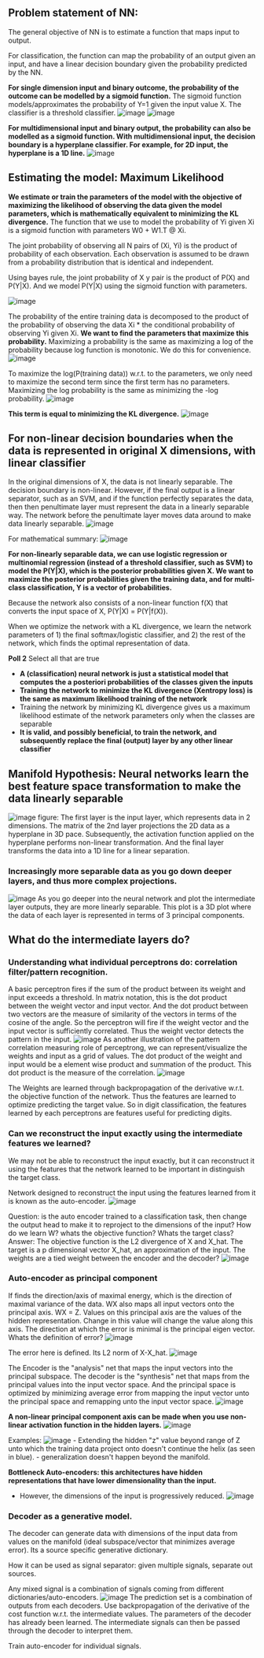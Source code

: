 ## Problem statement of NN:
The general objective of NN is to estimate a function that maps input to output. 

For classification, the function can map the probability of an output given an input, and have a linear decision boundary given the probability predicted by the NN.

**For single dimension input and binary outcome, the probability of the outcome can be modelled by a sigmoid function.** 
The sigmoid function models/approximates the probability of Y=1 given the input value X.
The classifier is a threshold classifier.
![image](</Images/Pasted image 20240719082725.png>)
![image](</Images/Pasted image 20240719082616.png>)



**For multidimensional input and binary output, the probability can also be modelled as a sigmoid function. With multidimensional input, the decision boundary is a hyperplane classifier. For example, for 2D input, the hyperplane is a 1D line.**
![image](</Images/Pasted image 20240719083022.png>)


## Estimating the model: Maximum Likelihood

**We estimate or train the parameters of the model with the objective of maximizing the likelihood of observing the data given the model parameters, which is mathematically equivalent to minimizing the KL divergence.**
The function that we use to model the probability of Yi given Xi is a sigmoid function with parameters W0 + W1.T @ Xi.

The joint probability of observing all N pairs of (Xi, Yi)  is the product of probability of each observation. Each observation is assumed to be drawn from a probability distribution that is identical and independent. 

Using bayes rule, the joint probability of X y pair is the product of P(X) and P(Y|X). And we model P(Y|X) using the sigmoid function with parameters.

![image](</Images/Pasted image 20240719083200.png>)


The probability of the entire training data is decomposed to the product of the probability of observing the data Xi * the conditional probability of observing Yi given Xi. **We want to find the parameters that maximize this probability.**
Maximizing a probability is the same as maximizing a log of the probability because log function is monotonic. We do this for convenience.
![image](</Images/Pasted image 20240719083831.png>)


To maximize the log(P(training data)) w.r.t. to the parameters, we only need to maximize the second term since the first term has no parameters. Maximizing the log probability is the same as minimizing the -log probability.
![image](</Images/Pasted image 20240719083959.png>)


**This term is equal to minimizing the KL divergence.**
![image](</Images/Pasted image 20240719084545.png>)


## For non-linear decision boundaries when the data is represented in original X dimensions, with linear classifier
In the original dimensions of X, the data is not linearly separable. The decision boundary is non-linear. However, if the final output is a linear separator, such as an SVM,  and if the function perfectly separates the data, then then penultimate layer must represent the data in a linearly separable way. The network before the penultimate layer moves data around to make data linearly separable.
![image](</Images/Pasted image 20240719084803.png>)

For mathematical summary:
![image](</Images/Pasted image 20240719085246.png>)

**For non-linearly separable data, we can use logistic regression or multinomial regression (instead of a threshold classifier, such as SVM) to model the P(Y|X), which is the posterior probabilities given X. We want to maximize the posterior probabilities given the training data, and for multi-class classification, Y is a vector of probabilities.**

Because the network also consists of a non-linear function f(X) that converts the input space of X, P(Y|X) = P(Y|f(X)).

When we optimize the network with a KL divergence, we learn the network parameters of 1) the final softmax/logistic classifier, and 2) the rest of the network, which finds the optimal representation of data.


**Poll 2**
Select all that are true
- **A (classification) neural network is just a statistical model that computes the a posteriori probabilities of the classes given the inputs**
- **Training the network to minimize the KL divergence (Xentropy loss) is the same as maximum likelihood training of the network**
- Training the network by minimizing KL divergence gives us a maximum likelihood estimate of the network parameters only when the classes are separable 
- **It is valid, and possibly beneficial, to train the network, and subsequently replace the final (output) layer by any other linear classifier**


## Manifold Hypothesis: Neural networks learn the best feature space transformation to make the data linearly separable
![image](</Images/Pasted image 20240719091044.png>)
	figure: The first layer is the input layer, which represents data in 2 dimensions. The matrix of the 2nd layer projections the 2D data as a hyperplane in 3D pace. Subsequently, the activation function applied on the hyperplane performs non-linear transformation. And the final layer transforms the data into a 1D line for a linear separation.


### Increasingly more separable data as you go down deeper layers, and thus more complex projections.
![image](</Images/Pasted image 20240719091440.png>)
	As you go deeper into the neural network and plot the intermediate layer outputs, they are more linearly separable. This plot is a 3D plot where the data of each layer is represented in terms of 3 principal components. 


## What do the intermediate layers do?

### Understanding what individual perceptrons do: correlation filter/pattern recognition.
A basic perceptron fires if the sum of the product between its weight and input exceeds a threshold. In matrix notation, this is the dot product between the weight vector and input vector. And the dot product between two vectors are the measure of similarity of the vectors in terms of the cosine of the angle. So the perceptron will fire if the weight vector and the input vector is sufficiently correlated. Thus the weight vector detects the pattern in the input. 
	![image](</Images/Pasted image 20240719095120.png>)
As another illustration of the pattern correlation measuring role of perceptrong, we can represent/visualize the weights and input as a grid of values. The dot product of the weight and input would be a element wise product and summation of the product. This dot product is the measure of the correlation.
	![image](</Images/Pasted image 20240719095018.png>)

The Weights are learned through backpropagation of the derivative w.r.t. the objective function of the network. Thus the features are learned to optimize predicting the target value. So in digit classification, the features learned by each perceptrons are features useful for predicting digits.


### Can we reconstruct the input exactly using the intermediate features we learned?
We may not be able to reconstruct the input exactly, but it can reconstruct it using the features that the network learned to be important in distinguish the target class.

Network designed to reconstruct the input using the features learned from it is known as the auto-encoder.
	![image](</Images/Pasted image 20240719095918.png>)

Question: is the auto encoder trained to a classification task, then change the output head to make it to reproject to the dimensions of the input? 
	How do we learn W? whats the objective function? Whats the target class?
Answer: 
	The objective function is the L2 divergence of X and X_hat.
	The target is a p dimensional vector X_hat, an approximation of the input.
	The weights are a tied weight between the encoder and the decoder?
	![image](</Images/Pasted image 20240719100008.png>)



### Auto-encoder as principal component
If finds the direction/axis of maximal energy, which is the direction of maximal variance of the data.
WX also maps all input vectors onto the principal axis. WX = Z.
Values on this principal axis are the values of the hidden representation. Change in this value will change the value along this axis.
The direction at which the error is minimal is the principal eigen vector.
	Whats the definition of error?
![image](</Images/Pasted image 20240719101211.png>)


The error here is defined. Its L2 norm of X-X_hat.
![image](</Images/Pasted image 20240719101659.png>)


The Encoder is the "analysis" net that maps the input vectors into the principal subspace.
The decoder is the "synthesis" net that maps from the principal values into the input vector space.
And the principal space is optimized by minimizing average error from mapping the input vector unto the principal space and remapping unto the input vector space. 
	![image](</Images/Pasted image 20240719101848.png>)

**A non-linear principal component axis can be made when you use non-linear activation function in the hidden layers.**
![image](</Images/Pasted image 20240719102257.png>)


Examples:
	![image](</Images/Pasted image 20240719102422.png>)
	- Extending the hidden "z" value beyond range of Z unto which the training data project onto doesn't continue the helix (as seen in blue).
	- generalization doesn't happen beyond the manifold.

**Bottleneck Auto-encoders: this architectures have hidden representations that have lower dimensionality than the input.**
- However, the dimensions of the input is progressively reduced.
![image](</Images/Pasted image 20240719102759.png>)

### Decoder as a generative model.
The decoder can generate data with dimensions of the input data from values on the manifold (ideal subspace/vector that minimizes average error). 
Its a source specific generative dictionary.

How it can be used as signal separator: given multiple signals, separate out sources.

Any mixed signal is a combination of signals coming from different dictionaries/auto-encoders.
![image](</Images/Pasted image 20240719103548.png>)
	The prediction set is a combination of outputs from each decoders.
	Use backpropagation of the derivative of the cost function w.r.t. the intermediate values. The parameters of the decoder has already been learned.
	The intermediate signals can then be passed through the decoder to interpret them.

Train auto-encoder for individual signals.
